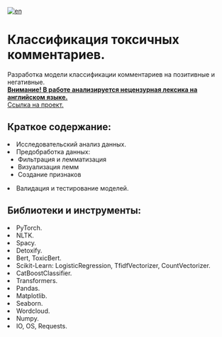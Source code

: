 [![en](https://img.shields.io/badge/lang-en-red.svg)](README.en.md)

# Классификация токсичных комментариев. 
Разработка модели классификации комментариев на позитивные и негативные.<br>
<u><b>Внимание! В работе анализируется нецензурная лексика на английском языке.</b></u><br>
[Ссылка на проект.](https://github.com/mrBrain101/Yandex_Practicum_projects/blob/252b54e221a78f82e25ea3cd6ba972843142b394/NLP_Toxic_Commentaries_Classification/Ya_Practicum-NLP_Text_Toxicity_Prediction_distr_RUS.ipynb)

## Краткое содержание:
<li>Исследовательский анализ данных. 
<li>Предобработка данных:<ul>
<li>Фильтрация и лемматизация</li>
<li>Визуализация лемм</li>
<li>Создание признаков</li></ul>
<li>Валидация и тестирование моделей.
  
## Библиотеки и инструменты:
<li>PyTorch.
<li>NLTK.
<li>Spacy.
<li>Detoxify.
<li>Bert, ToxicBert.
<li>Scikit-Learn: LogisticRegression, TfidfVectorizer, CountVectorizer. 
<li>CatBoostClassifier.
<li>Transformers.
<li>Pandas. 
<li>Matplotlib. 
<li>Seaborn. 
<li>Wordcloud.
<li>Numpy. 
<li>IO, OS, Requests.
